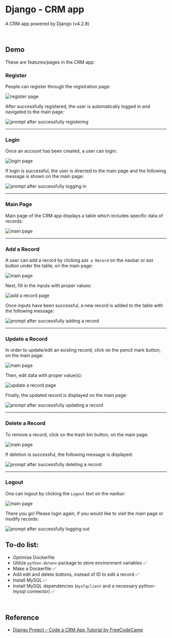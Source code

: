 # Django - CRM app

A CRM app powered by Django (v4.2.8)

<br>

## Demo

These are features/pages in the CRM app:

### Register

People can register through the registration page:

<img src="demo/register-s.png" alt="register page" />

After successfully registered, the user is automatically logged in and navigated to the main page:

<img src="demo/register-AFTER-s.png" alt="prompt after successfully registering" />

<hr>

### Login

Once an account has been created, a user can login:

<img src="demo/login-s.png" alt="login page" />

If login is successful, the user is directed to the main page and the following message is shown on the main page:

<img src="demo/login-AFTER-s.png" alt="prompt after successfully logging in" />

<hr>

### Main Page

Main page of the CRM app displays a table which includes specific data of records:

<img src="demo/main-s.png" alt="main page" />

<hr>

### Add a Record

A user can add a record by clicking `Add a Record` on the navbar or `Add` button under the table, on the main page:

<img src="demo/main-s.png" alt="main page" />

Next, fill in the inputs with proper values:

<img src="demo/add-record-s.png" alt="add a record page" />

Once inputs have been successful, a new record is added to the table with the following message:

<img src="demo/add-record-AFTER-s.png" alt="prompt after successfully adding a record" />

<hr>

### Update a Record

In order to update/edit an existing record, click on the pencil mark button, on the main page:

<img src="demo/main-s.png" alt="main page" />

Then, edit data with proper value(s):

<img src="demo/update-record-s.png" alt="update a record page" />

Finally, the updated record is displayed on the main page:

<img src="demo/update-record-AFTER-s.png" alt="prompt after successfully updating a record" />

<hr>

### Delete a Record

To remove a record, click on the trash bin button, on the main page:

<img src="demo/main-s.png" alt="main page" />

If deletion is successful, the following message is displayed:

<img src="demo/delete-record-AFTER-s.png" alt="prompt after successfully deleting a record" />

<hr>

### Logout

One can logout by clicking the `Logout` text on the navbar:

<img src="demo/main-s.png" alt="main page" />

There you go! Please login again, if you would like to visit the main page or modify records:

<img src="demo/logout-AFTER-s.png" alt="prompt after successfully logging out" />

<br>

## To-do list:

- Optimize Dockerfile
- Utilize `python-dotenv` package to store environment variables ✅
- Make a Dockerfile ✅
- Add edit and delete buttons, instead of ID to edit a record ✅
- Install MySQL ✅
- Install MySQL dependencies (`myslqclient` and a necessary python-mysql connector) ✅

<br>

## Reference

- [Django Project – Code a CRM App Tutorial by FreeCodeCamp](https://www.youtube.com/watch?v=t10QcFx7d5k)
